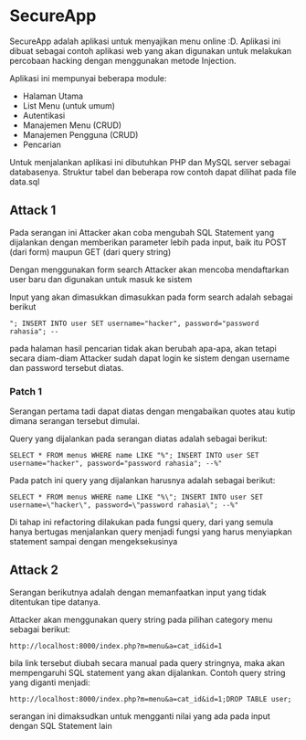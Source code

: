 # SecureApp

SecureApp adalah aplikasi untuk menyajikan menu online :D. Aplikasi ini dibuat sebagai contoh aplikasi web yang akan digunakan untuk melakukan percobaan hacking dengan menggunakan metode Injection.

Aplikasi ini mempunyai beberapa module:
* Halaman Utama
* List Menu (untuk umum)
* Autentikasi
* Manajemen Menu (CRUD)
* Manajemen Pengguna (CRUD)
* Pencarian

Untuk menjalankan aplikasi ini dibutuhkan PHP dan MySQL server sebagai databasenya. Struktur tabel dan beberapa row contoh dapat dilihat pada file data.sql

## Attack 1
Pada serangan ini Attacker akan coba mengubah SQL Statement yang dijalankan dengan memberikan parameter lebih pada input, baik itu POST (dari form) maupun GET (dari query string)

Dengan menggunakan form search Attacker akan mencoba mendaftarkan user baru dan digunakan untuk masuk ke sistem

Input yang akan dimasukkan dimasukkan pada form search adalah sebagai berikut

```
"; INSERT INTO user SET username="hacker", password="password rahasia"; --
```

pada halaman hasil pencarian tidak akan berubah apa-apa, akan tetapi secara diam-diam Attacker sudah dapat login ke sistem dengan username dan password tersebut diatas.

### Patch 1
Serangan pertama tadi dapat diatas dengan mengabaikan quotes atau kutip dimana serangan tersebut dimulai. 

Query yang dijalankan pada serangan diatas adalah sebagai berikut:

```
SELECT * FROM menus WHERE name LIKE "%"; INSERT INTO user SET username="hacker", password="password rahasia"; --%"
```

Pada patch ini query yang dijalankan harusnya adalah sebagai berikut:
```
SELECT * FROM menus WHERE name LIKE "%\"; INSERT INTO user SET username=\"hacker\", password=\"password rahasia\"; --%"
```

Di tahap ini refactoring dilakukan pada fungsi query, dari yang semula hanya bertugas menjalankan query menjadi fungsi yang harus menyiapkan statement sampai dengan mengeksekusinya


## Attack 2
Serangan berikutnya adalah dengan memanfaatkan input yang tidak ditentukan tipe datanya. 

Attacker akan menggunakan query string pada pilihan category menu sebagai berikut:

```
http://localhost:8000/index.php?m=menu&a=cat_id&id=1
```

bila link tersebut diubah secara manual pada query stringnya, maka akan mempengaruhi SQL statement yang akan dijalankan. Contoh query string yang diganti menjadi:

```
http://localhost:8000/index.php?m=menu&a=cat_id&id=1;DROP TABLE user;
```

serangan ini dimaksudkan untuk mengganti nilai yang ada pada input dengan SQL Statement lain
